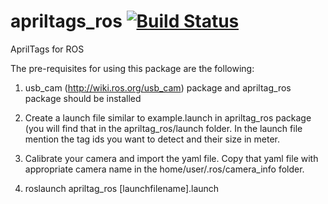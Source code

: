 apriltags_ros  [![Build Status](https://api.travis-ci.org/RIVeR-Lab/apriltags_ros.png)](https://travis-ci.org/RIVeR-Lab/apriltags_ros)
=============

AprilTags for ROS

The pre-requisites for using this package are the following:

1. usb_cam (http://wiki.ros.org/usb_cam) package and apriltag_ros package should be installed

2. Create a launch file similar to example.launch in apriltag_ros package (you will find that in the apriltag_ros/launch folder. In the launch file mention the tag ids you want to detect and their size in meter.

3. Calibrate your camera and import the yaml file. Copy that yaml file with appropriate camera name in the home/user/.ros/camera_info folder.

4. roslaunch apriltag_ros [launchfilename].launch
